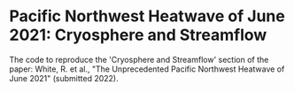 # Pacific Northwest Heatwave of June 2021: Cryosphere and Streamflow
The code to reproduce the 'Cryosphere and Streamflow' section of the paper:
White, R. et al., "The Unprecedented Pacific Northwest Heatwave of June 2021" (submitted 2022).

